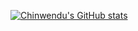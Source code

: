 [![Chinwendu's GitHub stats](https://github-readme-stats.vercel.app/api?username=wendy2305)](https://github.com/wendy2305/github-readme-stats)
